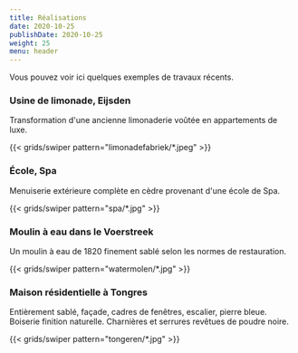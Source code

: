 ```yaml
---
title: Réalisations
date: 2020-10-25
publishDate: 2020-10-25
weight: 25
menu: header
---
```


Vous pouvez voir ici quelques exemples de travaux récents.

### Usine de limonade, Eijsden

Transformation d'une ancienne limonaderie voûtée en appartements de luxe.

{{< grids/swiper pattern="limonadefabriek/*.jpeg" >}}

### École, Spa

Menuiserie extérieure complète en cèdre provenant d'une école de Spa.

{{< grids/swiper pattern="spa/*.jpg" >}}

### Moulin à eau dans le Voerstreek

Un moulin à eau de 1820 finement sablé selon les normes de restauration.

{{< grids/swiper pattern="watermolen/*.jpg" >}}

### Maison résidentielle à Tongres

Entièrement sablé, façade, cadres de fenêtres, escalier, pierre bleue. Boiserie finition naturelle. Charnières et serrures revêtues de poudre noire.

{{< grids/swiper pattern="tongeren/*.jpg" >}}

